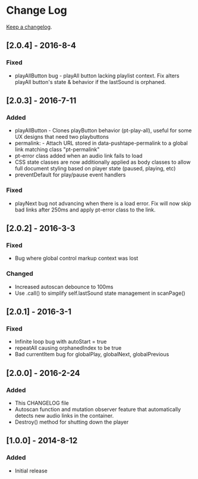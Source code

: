 # Change Log
[Keep a changelog](http://keepachangelog.com/).

## [2.0.4] - 2016-8-4
### Fixed
- playAllButton bug - playAll button lacking playlist context. Fix alters playAll button's state & behavior if the lastSound is orphaned.

## [2.0.3] - 2016-7-11
### Added
- playAllButton - Clones playButton behavior (pt-play-all), useful for some UX designs that need two playbuttons 
- permalink: - Attach URL stored in data-pushtape-permalink to a global link matching class "pt-permalink"
- pt-error class added when an audio link fails to load
- CSS state classes are now additionally applied as body classes to allow full document styling based on player state (paused, playing, etc)
- preventDefault for play/pause event handlers
### Fixed
- playNext bug not advancing when there is a load error. Fix will now skip bad links after 250ms and apply pt-error class to the link.

## [2.0.2] - 2016-3-3
### Fixed
- Bug where global control markup context was lost
### Changed
- Increased autoscan debounce to 100ms
- Use .call() to simplify self.lastSound state management in scanPage()

## [2.0.1] - 2016-3-1
### Fixed
- Infinite loop bug with autoStart = true
- repeatAll causing orphanedIndex to be true
- Bad currentItem bug for globalPlay, globalNext, globalPrevious

## [2.0.0] - 2016-2-24
### Added
- This CHANGELOG file
- Autoscan function and mutation observer feature that automatically detects new audio links in the container.
- Destroy() method for shutting down the player

## [1.0.0] - 2014-8-12
### Added
- Initial release
